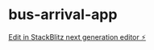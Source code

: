 # bus-arrival-app

[Edit in StackBlitz next generation editor ⚡️](https://stackblitz.com/~/github.com/AhtnamasAyirpuna/bus-arrival-app)
